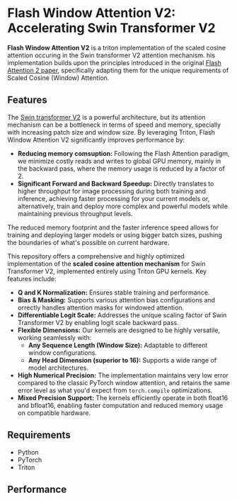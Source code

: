 # Flash Window Attention V2: Accelerating Swin Transformer V2

**Flash Window Attention V2** is a triton implementation of the scaled cosine attention occuring in the Swin transformer V2 attention mechanism. his implementation builds upon the principles introduced in the original [Flash Attention 2 paper](https://arxiv.org/abs/2307.08691), specifically adapting them for the unique requirements of Scaled Cosine (Window) Attention.

## Features

The [Swin transformer V2](https://arxiv.org/abs/2111.09883) is a powerful architecture, but its attention mechanism can be a bottleneck in terms of speed and memory, specially with increasing patch size and window size. By leveraging Triton, Flash Window Attention V2 significantly improves performance by:

* **Reducing memory comsuption:** Following the Flash Attention paradigm, we minimize costly reads and writes to global GPU memory, mainly in the backward pass, where the memory usage is reduced by a factor of 2.
* **Significant Forward and Backward Speedup:** Directly translates to higher throughput for image processing during both training and inference, achieving faster processing for your current models or, alternatively, train and deploy more complex and powerful models while maintaining previous throughput levels.

The reduced memory footprint and the faster inference speed allows for training and deploying larger models or using bigger batch sizes, pushing the boundaries of what's possible on current hardware.

This repository offers a comprehensive and highly optimized implementation of the **scaled cosine attention mechanism** for Swin Transformer V2, implemented entirely using Triton GPU kernels. Key features include:

* **Q and K Normalization:** Ensures stable training and performance.
* **Bias & Masking:** Supports various attention bias configurations and orrectly handles attention masks for windowed attention.
* **Differentiable Logit Scale:** Addresses the unique scaling factor of Swin Transformer V2 by enabling logit scale backward pass.
* **Flexible Dimensions:** Our kernels are designed to be highly versatile, working seamlessly with:
    * **Any Sequence Length (Window Size):** Adaptable to different window configurations.
    * **Any Head Dimension (superior to 16):** Supports a wide range of model architectures.
* **High Numerical Precision:** The implementation maintains very low error compared to the classic PyTorch window attention, and retains the same error level as what you'd expect from `torch.compile` optimizations.
* **Mixed Precision Support:** The kernels efficiently operate in both float16 and bfloat16, enabling faster computation and reduced memory usage on compatible hardware.

## Requirements

- Python
- PyTorch
- Triton

## Performance

